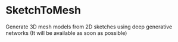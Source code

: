 # SketchToMesh
Generate 3D mesh models from 2D sketches using deep generative networks
(It will be available as soon as possible)
